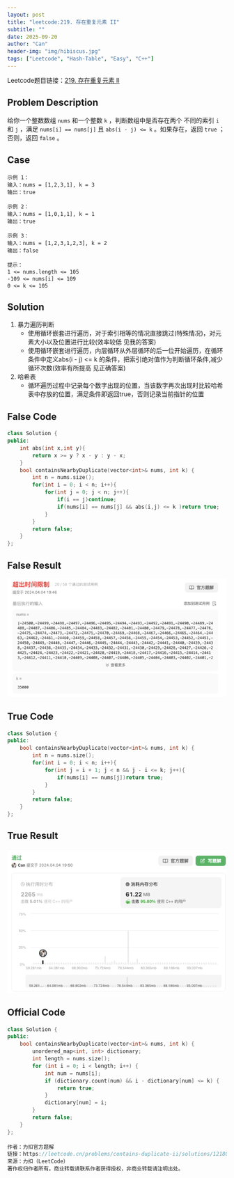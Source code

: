 ```yaml
---
layout: post
title: "leetcode:219. 存在重复元素 II"
subtitle: ""
date: 2025-09-20
author: "Can"
header-img: "img/hibiscus.jpg"
tags: ["Leetcode", "Hash-Table", "Easy", "C++"]
---
```


Leetcode题目链接：[219. 存在重复元素 II](https://leetcode.cn/problems/contains-duplicate-ii/description/)

## Problem Description
给你一个整数数组 `nums` 和一个整数 `k` ，判断数组中是否存在两个 不同的索引 `i` 和 `j` ，满足 `nums[i] == nums[j]` 且 `abs(i - j) <= k` 。如果存在，返回 `true` ；否则，返回 `false` 。

## Case
```
示例 1：
输入：nums = [1,2,3,1], k = 3
输出：true

示例 2：
输入：nums = [1,0,1,1], k = 1
输出：true

示例 3：
输入：nums = [1,2,3,1,2,3], k = 2
输出：false

提示：
1 <= nums.length <= 105
-109 <= nums[i] <= 109
0 <= k <= 105
```

## Solution
1. 暴力遍历判断
    * 使用循环嵌套进行遍历，对于索引相等的情况直接跳过(特殊情况)，对元素大小以及位置进行比较(效率较低 见我的答案)
    * 使用循环嵌套进行遍历，内层循环从外层循环的后一位开始遍历，在循环条件中定义abs(i - j) <= k 的条件，把索引绝对值作为判断循环条件,减少循环次数(效率有所提高 见正确答案)
2. 哈希表
    * 循环遍历过程中记录每个数字出现的位置，当该数字再次出现时比较哈希表中存放的位置，满足条件即返回true，否则记录当前指针的位置


## False Code
```cpp
class Solution {
public:
    int abs(int x,int y){
        return x >= y ? x - y : y - x;
    }
    bool containsNearbyDuplicate(vector<int>& nums, int k) {
        int n = nums.size();
        for(int i = 0; i < n; i++){
            for(int j = 0; j < n; j++){
                if(i == j)continue;
                if(nums[i] == nums[j] && abs(i,j) <= k )return true;
            }
        }
        return false;
    }
};
```

## False Result
![219-1.png](/img/leetcode/219-1.png)

## True Code
```cpp
class Solution {
public:
    bool containsNearbyDuplicate(vector<int>& nums, int k) {
        int n = nums.size();
        for(int i = 0; i < n; i++){
            for(int j = i + 1; j < n && j - i <= k; j++){
                if(nums[i] == nums[j])return true;
            }
        }
        return false;
    }
};
```

## True Result
![219-2.png](/img/leetcode/219-2.png)

## Official Code
```cpp
class Solution {
public:
    bool containsNearbyDuplicate(vector<int>& nums, int k) {
        unordered_map<int, int> dictionary;
        int length = nums.size();
        for (int i = 0; i < length; i++) {
            int num = nums[i];
            if (dictionary.count(num) && i - dictionary[num] <= k) {
                return true;
            }
            dictionary[num] = i;
        }
        return false;
    }
};

作者：力扣官方题解
链接：https://leetcode.cn/problems/contains-duplicate-ii/solutions/1218075/cun-zai-zhong-fu-yuan-su-ii-by-leetcode-kluvk/
来源：力扣（LeetCode）
著作权归作者所有。商业转载请联系作者获得授权，非商业转载请注明出处。
```
